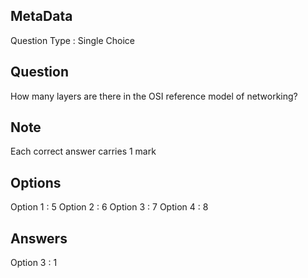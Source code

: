 ## MetaData
Question Type : Single Choice

## Question
How many layers are there in the OSI reference model of networking?

## Note
Each correct answer carries 1 mark

## Options
Option 1 : 5
Option 2 : 6
Option 3 : 7
Option 4 : 8

## Answers
Option 3 : 1
